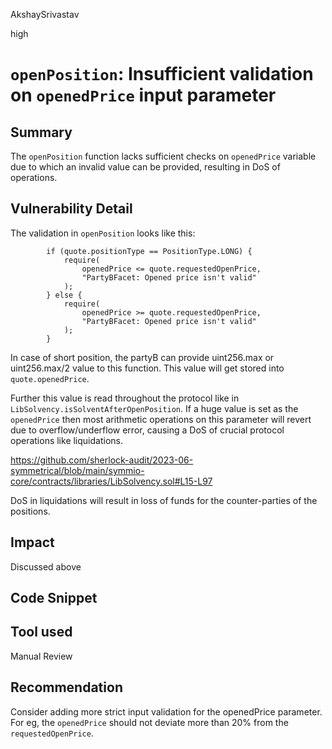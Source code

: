 AkshaySrivastav

high

# `openPosition`: Insufficient validation on `openedPrice` input parameter

## Summary
The `openPosition` function lacks sufficient checks on `openedPrice` variable due to which an invalid value can be provided, resulting in DoS of operations.

## Vulnerability Detail
The validation in `openPosition` looks like this:
```solidity
        if (quote.positionType == PositionType.LONG) {
            require(
                openedPrice <= quote.requestedOpenPrice,
                "PartyBFacet: Opened price isn't valid"
            );
        } else {
            require(
                openedPrice >= quote.requestedOpenPrice,
                "PartyBFacet: Opened price isn't valid"
            );
        }
```
In case of short position, the partyB can provide uint256.max or uint256.max/2 value to this function. This value will get stored into `quote.openedPrice`.

Further this value is read throughout the protocol like in `LibSolvency.isSolventAfterOpenPosition`. If a huge value is set as the `openedPrice` then most arithmetic operations on this parameter will revert due to overflow/underflow error, causing a DoS of crucial protocol operations like liquidations.

https://github.com/sherlock-audit/2023-06-symmetrical/blob/main/symmio-core/contracts/libraries/LibSolvency.sol#L15-L97

DoS in liquidations will result in loss of funds for the counter-parties of the positions.

## Impact
Discussed above

## Code Snippet

## Tool used

Manual Review

## Recommendation
Consider adding more strict input validation for the openedPrice parameter. For eg, the `openedPrice` should not deviate more than 20% from the `requestedOpenPrice`.
